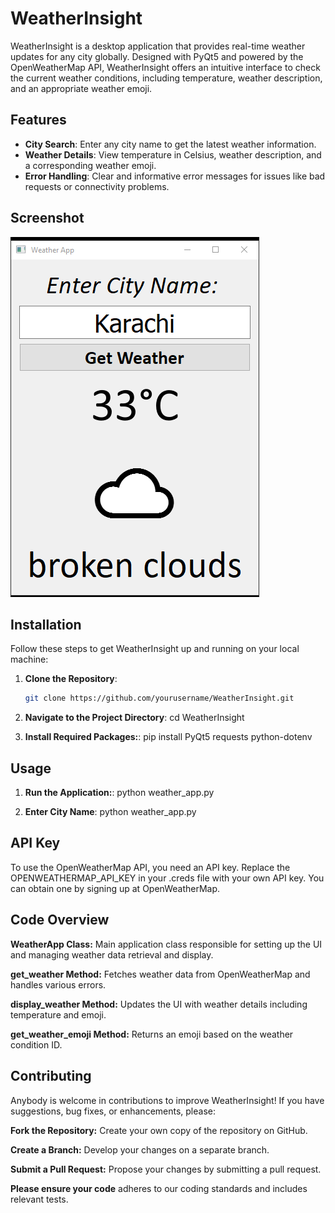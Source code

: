 # WeatherInsight

WeatherInsight is a desktop application that provides real-time weather updates for any city globally. Designed with PyQt5 and powered by the OpenWeatherMap API, WeatherInsight offers an intuitive interface to check the current weather conditions, including temperature, weather description, and an appropriate weather emoji.

## Features

- **City Search**: Enter any city name to get the latest weather information.
- **Weather Details**: View temperature in Celsius, weather description, and a corresponding weather emoji.
- **Error Handling**: Clear and informative error messages for issues like bad requests or connectivity problems.

## Screenshot


![GUI of weather_app](https://github.com/syedrayyanhussain/Realtime-Weather-Insight/blob/master/GUI_Application.jpg)

## Installation

Follow these steps to get WeatherInsight up and running on your local machine:

1. **Clone the Repository**:
   ```bash
   git clone https://github.com/yourusername/WeatherInsight.git

2. **Navigate to the Project Directory**:
    cd WeatherInsight

3. **Install Required Packages:**:
    pip install PyQt5 requests python-dotenv

## Usage
1. **Run the Application:**:
   python weather_app.py

2. **Enter City Name**:
   python weather_app.py

## API Key
   To use the OpenWeatherMap API, you need an API key. Replace the OPENWEATHERMAP_API_KEY in your .creds file with your own API key. You can obtain one by signing up at OpenWeatherMap.

## Code Overview
**WeatherApp Class:** Main application class responsible for setting up the UI and managing weather data retrieval and display.

**get_weather Method:** Fetches weather data from OpenWeatherMap and handles various errors.

**display_weather Method:** Updates the UI with weather details including temperature and emoji.

**get_weather_emoji Method:** Returns an emoji based on the weather condition ID.

## Contributing
Anybody is welcome in contributions to improve WeatherInsight! If you have suggestions, bug fixes, or enhancements, please:

**Fork the Repository:** Create your own copy of the repository on GitHub.

**Create a Branch:** Develop your changes on a separate branch.

**Submit a Pull Request:** Propose your changes by submitting a pull request.

**Please ensure your code** adheres to our coding standards and includes relevant tests.

